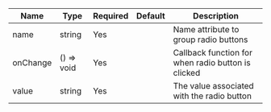 | Name               | Type          | Required | Default | Description                                         |
|--------------------|---------------|----------|---------|-----------------------------------------------------|
| name               | string        | Yes      |         | Name attribute to group radio buttons               |
| onChange           | () => void    | Yes      |         | Callback function for when radio button is clicked  |
| value              | string        | Yes      |         | The value associated with the radio button          |